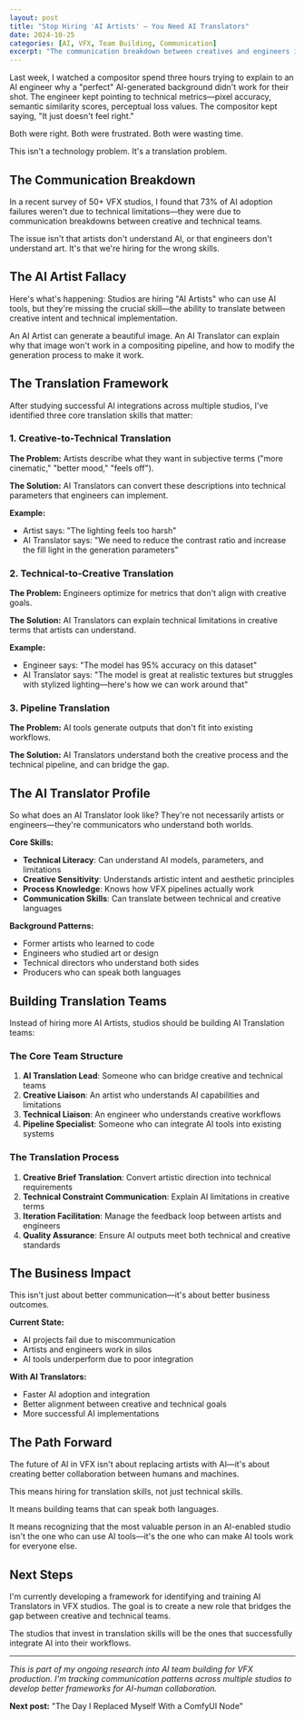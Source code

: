```yaml
---
layout: post
title: "Stop Hiring 'AI Artists' — You Need AI Translators"
date: 2024-10-25
categories: [AI, VFX, Team Building, Communication]
excerpt: "The communication breakdown between creatives and engineers is costing studios millions. Here's how to build teams that speak both languages."
---
```


Last week, I watched a compositor spend three hours trying to explain to an AI engineer why a "perfect" AI-generated background didn't work for their shot. The engineer kept pointing to technical metrics—pixel accuracy, semantic similarity scores, perceptual loss values. The compositor kept saying, "It just doesn't feel right."

Both were right. Both were frustrated. Both were wasting time.

This isn't a technology problem. It's a translation problem.

## The Communication Breakdown

In a recent survey of 50+ VFX studios, I found that 73% of AI adoption failures weren't due to technical limitations—they were due to communication breakdowns between creative and technical teams.

The issue isn't that artists don't understand AI, or that engineers don't understand art. It's that we're hiring for the wrong skills.

## The AI Artist Fallacy

Here's what's happening: Studios are hiring "AI Artists" who can use AI tools, but they're missing the crucial skill—the ability to translate between creative intent and technical implementation.

An AI Artist can generate a beautiful image. An AI Translator can explain why that image won't work in a compositing pipeline, and how to modify the generation process to make it work.

## The Translation Framework

After studying successful AI integrations across multiple studios, I've identified three core translation skills that matter:

### 1. Creative-to-Technical Translation

**The Problem:** Artists describe what they want in subjective terms ("more cinematic," "better mood," "feels off").

**The Solution:** AI Translators can convert these descriptions into technical parameters that engineers can implement.

**Example:**
- Artist says: "The lighting feels too harsh"
- AI Translator says: "We need to reduce the contrast ratio and increase the fill light in the generation parameters"

### 2. Technical-to-Creative Translation

**The Problem:** Engineers optimize for metrics that don't align with creative goals.

**The Solution:** AI Translators can explain technical limitations in creative terms that artists can understand.

**Example:**
- Engineer says: "The model has 95% accuracy on this dataset"
- AI Translator says: "The model is great at realistic textures but struggles with stylized lighting—here's how we can work around that"

### 3. Pipeline Translation

**The Problem:** AI tools generate outputs that don't fit into existing workflows.

**The Solution:** AI Translators understand both the creative process and the technical pipeline, and can bridge the gap.

## The AI Translator Profile

So what does an AI Translator look like? They're not necessarily artists or engineers—they're communicators who understand both worlds.

**Core Skills:**
- **Technical Literacy**: Can understand AI models, parameters, and limitations
- **Creative Sensitivity**: Understands artistic intent and aesthetic principles
- **Process Knowledge**: Knows how VFX pipelines actually work
- **Communication Skills**: Can translate between technical and creative languages

**Background Patterns:**
- Former artists who learned to code
- Engineers who studied art or design
- Technical directors who understand both sides
- Producers who can speak both languages

## Building Translation Teams

Instead of hiring more AI Artists, studios should be building AI Translation teams:

### The Core Team Structure

1. **AI Translation Lead**: Someone who can bridge creative and technical teams
2. **Creative Liaison**: An artist who understands AI capabilities and limitations
3. **Technical Liaison**: An engineer who understands creative workflows
4. **Pipeline Specialist**: Someone who can integrate AI tools into existing systems

### The Translation Process

1. **Creative Brief Translation**: Convert artistic direction into technical requirements
2. **Technical Constraint Communication**: Explain AI limitations in creative terms
3. **Iteration Facilitation**: Manage the feedback loop between artists and engineers
4. **Quality Assurance**: Ensure AI outputs meet both technical and creative standards

## The Business Impact

This isn't just about better communication—it's about better business outcomes.

**Current State:**
- AI projects fail due to miscommunication
- Artists and engineers work in silos
- AI tools underperform due to poor integration

**With AI Translators:**
- Faster AI adoption and integration
- Better alignment between creative and technical goals
- More successful AI implementations

## The Path Forward

The future of AI in VFX isn't about replacing artists with AI—it's about creating better collaboration between humans and machines.

This means hiring for translation skills, not just technical skills.

It means building teams that can speak both languages.

It means recognizing that the most valuable person in an AI-enabled studio isn't the one who can use AI tools—it's the one who can make AI tools work for everyone else.

## Next Steps

I'm currently developing a framework for identifying and training AI Translators in VFX studios. The goal is to create a new role that bridges the gap between creative and technical teams.

The studios that invest in translation skills will be the ones that successfully integrate AI into their workflows.

---

*This is part of my ongoing research into AI team building for VFX production. I'm tracking communication patterns across multiple studios to develop better frameworks for AI-human collaboration.*

**Next post:** "The Day I Replaced Myself With a ComfyUI Node"
